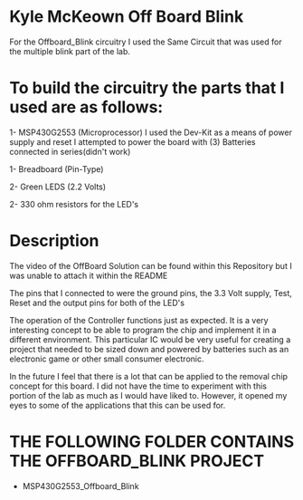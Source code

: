 # Kyle McKeown Off Board Blink
For the Offboard_Blink circuitry I used the Same Circuit that was used for the multiple blink part of the lab.

# To build the circuitry the parts that I used are as follows:

1- MSP430G2553 (Microprocessor)
	I used the Dev-Kit as a means of power supply and reset
	I attempted to power the board with (3) Batteries connected in series(didn't work)

1- Breadboard (Pin-Type)

2- Green LEDS (2.2 Volts)

2- 330 ohm resistors for the LED's

# Description
The video of the OffBoard Solution can be found within this Repository but I was unable to attach it within the README

The pins that I connected to were the ground pins, the 3.3 Volt supply, Test, Reset and the output pins for both of the LED's

The operation of the Controller functions just as expected. It is a very interesting concept to be able to program the chip and implement it in a different environment. This particular IC would be very useful for creating a project that needed to be sized down and powered by batteries such as an electronic game or other small consumer electronic.

In the future I feel that there is a lot that can be applied to the removal chip concept for this board. I did not have the time to experiment with this portion of the lab as much as I would have liked to. However, it opened my eyes to some of the applications that this can be used for.

# THE FOLLOWING FOLDER CONTAINS THE OFFBOARD_BLINK PROJECT
* MSP430G2553_Offboard_Blink
